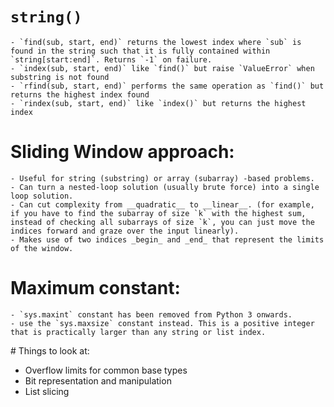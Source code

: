 # `string()`
	- `find(sub, start, end)` returns the lowest index where `sub` is found in the string such that it is fully contained within `string[start:end]`. Returns `-1` on failure.
	- `index(sub, start, end)` like `find()` but raise `ValueError` when substring is not found
	- `rfind(sub, start, end)` performs the same operation as `find()` but returns the highest index found
	- `rindex(sub, start, end)` like `index()` but returns the highest index

# Sliding Window approach:
	- Useful for string (substring) or array (subarray) -based problems.
	- Can turn a nested-loop solution (usually brute force) into a single loop solution.
	- Can cut complexity from __quadratic__ to __linear__. (for example, if you have to find the subarray of size `k` with the highest sum, instead of checking all subarrays of size `k`, you can just move the indices forward and graze over the input linearly).
	- Makes use of two indices _begin_ and _end_ that represent the limits of the window.

# Maximum constant:
	- `sys.maxint` constant has been removed from Python 3 onwards.
	- use the `sys.maxsize` constant instead. This is a positive integer that is practically larger than any string or list index.


# Things to look at:
- Overflow limits for common base types
- Bit representation and manipulation
- List slicing 
